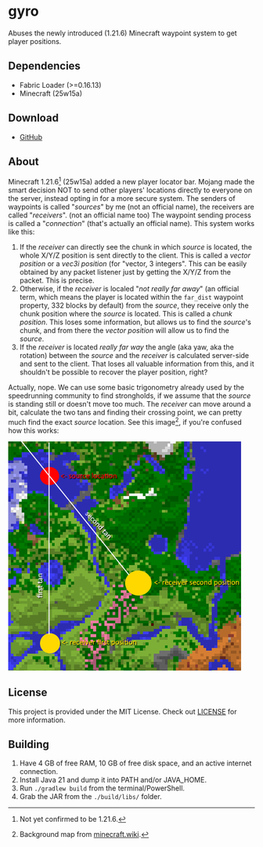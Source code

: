 # gyro

Abuses the newly introduced (1.21.6) Minecraft waypoint system to get player positions.

## Dependencies

- Fabric Loader (>=0.16.13)
- Minecraft (25w15a)

## Download

- [GitHub](https://github.com/VidTu/gyro/releases)

## About

Minecraft 1.21.6[^1] (25w15a) added a new player locator bar. Mojang made the smart decision NOT to send other players'
locations directly to everyone on the server, instead opting in for a more secure system. The senders of waypoints
is called "*sources*" by me (not an official name), the receivers are called "*receivers*". (not an official name too)
The waypoint sending process is called a "*connection*" (that's actually an official name). This system works like this:

1. If the *receiver* can directly see the chunk in which *source* is located, the whole X/Y/Z position is sent
   directly to the client. This is called a *vector position* or a *vec3i position* (for "vector, 3 integers".
   This can be easily obtained by any packet listener just by getting the X/Y/Z from the packet. This is precise.
2. Otherwise, if the *receiver* is localed "*not really far away*" (an official term, which means the player is located
   within the `far_dist` waypoint property, 332 blocks by default) from the *source*, they receive only the chunk
   position where the *source* is located. This is called a *chunk position*. This loses some information,
   but allows us to find the *source*'s chunk, and from there the *vector position* will allow us to find the *source*.
3. If the *receiver* is located *really far way* the angle (aka yaw, aka the rotation) between the *source* and the
   *receiver* is calculated server-side and sent to the client. That loses all valuable information from this,
   and it shouldn't be possible to recover the player position, right?

Actually, nope. We can use some basic trigonometry already used by the speedrunning community to find strongholds,
if we assume that the *source* is standing still or doesn't move too much. The *receiver* can move around a bit,
calculate the two tans and finding their crossing point, we can pretty much find the exact *source* location.
See this image[^2], if you're confused how this works:

![illustration of two tans](taninfo.png)

[^1]: Not yet confirmed to be 1.21.6.
[^2]: Background map from [minecraft.wiki](https://minecraft.wiki/index.php?curid=122350).

## License

This project is provided under the MIT License.
Check out [LICENSE](https://github.com/VidTu/BSCFSIO/blob/main/LICENSE) for more information.

## Building

1. Have 4 GB of free RAM, 10 GB of free disk space, and an active internet connection.
2. Install Java 21 and dump it into PATH and/or JAVA_HOME.
3. Run `./gradlew build` from the terminal/PowerShell.
4. Grab the JAR from the `./build/libs/` folder.
